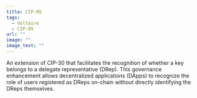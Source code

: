 ```yaml
---
title: CIP-95
tags:
  - Voltaire
  - CIP-95
url: ""
image: ""
image_text: ""
---
```


An extension of CIP-30 that facilitates the recognition of whether a key belongs to a delegate representative (DRep). This governance enhancement allows decentralized applications (DApps) to recognize the role of users registered as DReps on-chain without directly identifying the DReps themselves.
